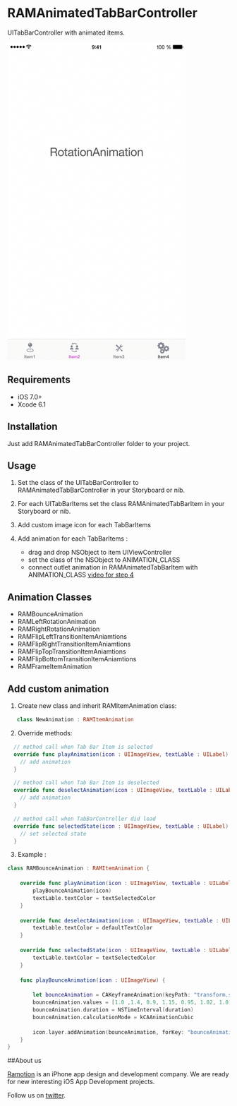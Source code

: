 # RAMAnimatedTabBarController

UITabBarController with animated items.

![Animation](Screenshots/RAMAnimatedTabBarDemo.gif)

## Requirements

- iOS 7.0+
- Xcode 6.1

## Installation

Just add RAMAnimatedTabBarController folder to your project.

## Usage

1. Set the class of the UITabBarController to RAMAnimatedTabBarController in your Storyboard or nib.

2. For each UITabBarItems set the class  RAMAnimatedTabBarItem in your Storyboard or nib.

3. Add custom image icon for each TabBarItems

4. Add animation for each TabBarItems : 
   * drag and drop NSObject to item UIViewController 
   * set the class of the NSObject to ANIMATION_CLASS
   * connect outlet animation in RAMAnimatedTabBarItem with ANIMATION_CLASS
   [video for step 4](http://vimeo.com/112390386)
   			
   			
## Animation Classes

* RAMBounceAnimation
* RAMLeftRotationAnimation
* RAMRightRotationAnimation
* RAMFlipLeftTransitionItemAniamtions
* RAMFlipRightTransitionItemAniamtions
* RAMFlipTopTransitionItemAniamtions
* RAMFlipBottomTransitionItemAniamtions
* RAMFrameItemAnimation

## Add custom animation
1. Create new class and inherit RAMItemAnimation class:
	
  ``` swift
     class NewAnimation : RAMItemAnimation
  ```
2. Override methods: 


  ``` swift
    // method call when Tab Bar Item is selected
    override func playAnimation(icon : UIImageView, textLable : UILabel) {
      // add animation
    }
  ```  
  ``` swift
    // method call when Tab Bar Item is deselected
    override func deselectAnimation(icon : UIImageView, textLable : UILabel, defaultTextColor : UIColor) {
      // add animation
    }
  ```    
  ``` swift
    // method call when TabBarController did load
    override func selectedState(icon : UIImageView, textLable : UILabel) {
      // set selected state  
    }
  ```

3. Example :

``` swift
class RAMBounceAnimation : RAMItemAnimation {
    
    override func playAnimation(icon : UIImageView, textLable : UILabel) {
        playBounceAnimation(icon)
        textLable.textColor = textSelectedColor
    }
    
    override func deselectAnimation(icon : UIImageView, textLable : UILabel, defaultTextColor : UIColor) {
        textLable.textColor = defaultTextColor
    }
    
    override func selectedState(icon : UIImageView, textLable : UILabel) {
        textLable.textColor = textSelectedColor
    }

    func playBounceAnimation(icon : UIImageView) {
      
        let bounceAnimation = CAKeyframeAnimation(keyPath: "transform.scale")
        bounceAnimation.values = [1.0 ,1.4, 0.9, 1.15, 0.95, 1.02, 1.0]
        bounceAnimation.duration = NSTimeInterval(duration)
        bounceAnimation.calculationMode = kCAAnimationCubic
        
        icon.layer.addAnimation(bounceAnimation, forKey: "bounceAnimation")
    }
}
```
##About us

[Ramotion](http://Ramotion.com) is an iPhone app design and development company. We are ready for new interesting iOS App Development projects.

Follow us on [twitter](http://twitter.com/ramotion).
